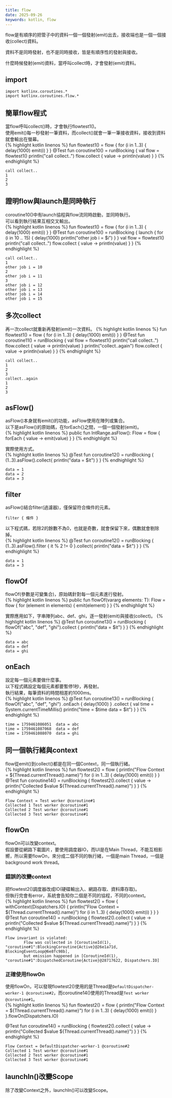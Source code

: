 ```yaml
---
title: flow
date: 2025-09-26
keywords: kotlin, flow
---
```

flow是有順序的把管子中的資料一個一個發射(emit)出去，接收端也是一個一個接收(collect)資料。<br>

資料不是同時發射，也不是同時接收，皆是有順序性的發射與接收。<br>

什麼時候發射(emit)資料，當呼叫collect時，才會發射(emit)資料。<br>

## import
```
import kotlinx.coroutines.*
import kotlinx.coroutines.flow.*
```

## 簡單flow程式
當flow呼叫collect()時，才會執行flowtest1()。<br>
使用emit()每一秒發射一筆資料，而collect()就會一筆一筆接收資料，接收到資料就會輸出在螢幕。<br>
{% highlight kotlin linenos %}
fun flowtest1() = flow<Int> {
  for (i in 1..3) {
    delay(1000)
    emit(i)
  }
}
@Test
fun coroutine10() = runBlocking {
  val flow = flowtest1()
  println("call collect..")
  flow.collect { value ->
    println(value)
  }
}
{% endhighlight %}
```
call collect..
1
2
3
```
## 證明flow與launch是同時執行
coroutine10()中有launch協程與flow流同時啟動，並同時執行。<br>
可以看到執行結果互相交叉輸出。<br>
{% highlight kotlin linenos %}
fun flowtest1() = flow<Int> {
  for (i in 1..3) {
    delay(1000)
    emit(i)
  }
}
@Test
fun coroutine10() = runBlocking {
  launch {
    for (i in 10 .. 15) {
      delay(1000)
      println("other job i = $i")
    }
  }
  val flow = flowtest1()
  println("call collect..")
  flow.collect { value ->
    println(value)
  }
}
{% endhighlight %}
```
call collect..
1
other job i = 10
2
other job i = 11
3
other job i = 12
other job i = 13
other job i = 14
other job i = 15
```
## 多次collect
再一次collect就重新再發射(emit)一次資料。
{% highlight kotlin linenos %}
fun flowtest1() = flow<Int> {
  for (i in 1..3) {
    delay(1000)
    emit(i)
  }
}
@Test
fun coroutine11() = runBlocking {
  val flow = flowtest1()
  println("call collect..")
  flow.collect { value ->
    println(value)
  }
  println("collect..again")
  flow.collect { value ->
    println(value)
  }
}
{% endhighlight %}
```
call collect..
1
2
3
collect..again
1
2
3
```

## asFlow()
asFlow()本身就有emit()的功能，asFlow使用在陣列或集合。<br>
以下是asFlow()的原始碼，在forEach{}之間，一個一個發射(emit)。<br>
{% highlight kotlin linenos %}
public fun IntRange.asFlow(): Flow<Int> = flow {
    forEach { value ->
        emit(value)
    }
}
{% endhighlight %}

實際使用方式。<br>
{% highlight kotlin linenos %}
@Test
fun coroutine12() = runBlocking<Unit> {
  (1..3).asFlow().collect{
    println("data = $it")
  }
}
{% endhighlight %}
```
data = 1
data = 2
data = 3
```

## filter
asFlow()結合filter(過濾器)，僅保留符合條件的元素。
```
filter { 條件 }
```
以下程式碼，若除2的餘數不為0，也就是奇數，就會保留下來，偶數就會剔除掉。<br>
{% highlight kotlin linenos %}
@Test
fun coroutine12() = runBlocking<Unit> {
  (1..3).asFlow().filter { it % 2 != 0 }.collect{
    println("data = $it")
  }
}
{% endhighlight %}
```
data = 1
data = 3
```
## flowOf
flowOf(參數是可變集合)，原始碼針對每一個元素進行發射。<br>
{% highlight kotlin linenos %}
public fun <T> flowOf(vararg elements: T): Flow<T> = flow {
    for (element in elements) {
        emit(element)
    }
}
{% endhighlight %}

實際應用如下，字串陣列abc、def、ghi，逐一發射(emit)與接收(collect)。
{% highlight kotlin linenos %}
@Test
fun coroutine13() = runBlocking<Unit> {
  flowOf("abc", "def", "ghi").collect {
    println("data = $it")
  }
}
{% endhighlight %}
```
data = abc
data = def
data = ghi
```
## onEach
設定每一個元素要做什麼事。<br>
以下程式碼設定每個元素都要暫停1秒，再發射。<br>
執行結果，每筆資料的時間相差約1000ms。<br>
{% highlight kotlin linenos %}
@Test
fun coroutine13() = runBlocking<Unit> {
  flowOf("abc", "def", "ghi")
    .onEach { delay(1000) }
    .collect {
      val time = System.currentTimeMillis()
    println("time = $time  data = $it")
  }
}
{% endhighlight %}
```
time = 1759461086051  data = abc
time = 1759461087068  data = def
time = 1759461088070  data = ghi
```

## 同一個執行緒與context
flow從emit()到collect()都是在同一個Context，同一個執行緒。<br>
{% highlight kotlin linenos %}
fun flowtest2() = flow<Int> {
  println("Flow Context = ${Thread.currentThread().name}")
  for (i in 1..3) {
    delay(1000)
    emit(i)
  }
}
@Test
fun coroutine14() = runBlocking<Unit> {
  flowtest2().collect { value ->
    println("Collected $value ${Thread.currentThread().name}")
  }
}
{% endhighlight %}
```
Flow Context = Test worker @coroutine#1
Collected 1 Test worker @coroutine#1
Collected 2 Test worker @coroutine#1
Collected 3 Test worker @coroutine#1
```

## flowOn
flowOn可以改變context。<br>
假設要從網路下載圖片，要使用調度器IO，而UI是在Main Thread，不能互相影嚮，所以需要flowOn，來分成二個不同的執行緒，一個是main Thread，一個是background work thread。<br>
### 錯誤的改變context
把flowtest2()調度器改成IO(硬碟輸出入、網路存取、資料庫存取)。<br>
但執行完會有error，系統會告知你二個是不同的協程，不同的context。<br>
{% highlight kotlin linenos %}
fun flowtest2() = flow<Int> {
  withContext(Dispatchers.IO) {
    println("Flow Context = ${Thread.currentThread().name}")
    for (i in 1..3) {
      delay(1000)
      emit(i)
    }
  }
}
@Test
fun coroutine14() = runBlocking<Unit> {
  flowtest2().collect { value ->
    println("Collected $value ${Thread.currentThread().name}")
  }
}
{% endhighlight %}
```
Flow invariant is violated:
		Flow was collected in [CoroutineId(1), "coroutine#1":BlockingCoroutine{Active}@26e1a71d, BlockingEventLoop@6e8fc98b],
		but emission happened in [CoroutineId(1), "coroutine#1":DispatchedCoroutine{Active}@28717622, Dispatchers.IO]
```

### 正確使用flowOn
使用flowOn，可以發現flowtest2()使用的是Thread是`DefaultDispatcher-worker-1 @coroutine#2`，而coroutine14()使用的Thread是`Test worker @coroutine#1`。<br>
{% highlight kotlin linenos %}
fun flowtest2() = flow<Int> {
  println("Flow Context = ${Thread.currentThread().name}")
  for (i in 1..3) {
    delay(1000)
    emit(i)
  }
}.flowOn(Dispatchers.IO)

@Test
fun coroutine14() = runBlocking<Unit> {
  flowtest2().collect { value ->
    println("Collected $value ${Thread.currentThread().name}")
  }
}
{% endhighlight %}
```
Flow Context = DefaultDispatcher-worker-1 @coroutine#2
Collected 1 Test worker @coroutine#1
Collected 2 Test worker @coroutine#1
Collected 3 Test worker @coroutine#1
```

## launchIn()改變Scope
除了改變Context之外，launchIn()可以改變Scope。
